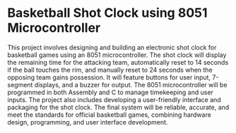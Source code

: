 # Basketball Shot Clock using 8051 Microcontroller

This project involves designing and building an electronic shot clock for basketball games using an 8051 microcontroller. The shot clock will display the remaining time for the attacking team, automatically reset to 14 seconds if the ball touches the rim, and manually reset to 24 seconds when the opposing team gains possession. It will feature buttons for user input, 7-segment displays, and a buzzer for output. The 8051 microcontroller will be programmed in both Assembly and C to manage timekeeping and user inputs. The project also includes developing a user-friendly interface and packaging for the shot clock. The final system will be reliable, accurate, and meet the standards for official basketball games, combining hardware design, programming, and user interface development.
